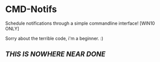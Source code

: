 # CMD-Notifs
Schedule notifications through a simple commandline interface! [WIN10 ONLY] 

Sorry about the terrible code, i'm a beginner. :)

## ___THIS IS NOWHERE NEAR DONE___
